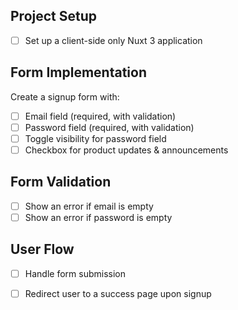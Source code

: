 ## Project Setup

-[ ] Set up a client-side only Nuxt 3 application

## Form Implementation

Create a signup form with:

-[ ] Email field (required, with validation)
-[ ] Password field (required, with validation)
-[ ] Toggle visibility for password field
-[ ] Checkbox for product updates & announcements

## Form Validation

-[ ] Show an error if email is empty
-[ ] Show an error if password is empty

## User Flow

-[ ] Handle form submission
-[ ] Redirect user to a success page upon signup

